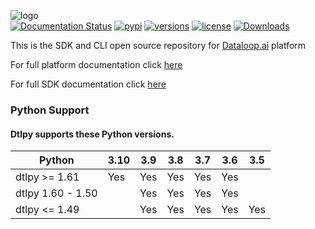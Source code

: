 ![logo](https://mk0dataloop4fni44fjg.kinstacdn.com/wp-content/uploads/2020/03/logo.svg)  
[![Documentation Status](https://readthedocs.org/projects/dtlpy/badge/?version=latest)](https://sdk-docs.dataloop.ai/en/latest/?badge=latest)
[![pypi](https://img.shields.io/pypi/v/dtlpy.svg)](https://pypi.org/project/dtlpy/)
[![versions](https://img.shields.io/pypi/pyversions/dtlpy.svg)](https://github.com/dataloop-ai/dtlpy)
[![license](https://img.shields.io/github/license/dataloop-ai/dtlpy.svg)](https://github.com/dataloop-ai/dtlpy/blob/master/LICENSE)
[![Downloads](https://static.pepy.tech/personalized-badge/dtlpy?period=total&units=international_system&left_color=grey&right_color=green&left_text=Downloads)](https://pepy.tech/project/dtlpy)

This is the SDK and CLI open source repository for [Dataloop.ai](https://dataloop.ai/) platform

For full platform documentation click [here](https://dataloop.ai/docs)

For full SDK documentation click [here](https://console.dataloop.ai/sdk-docs/latest)

### Python Support

#### Dtlpy supports these Python versions.

| Python            | 3.10 | 3.9 | 3.8 | 3.7 | 3.6 | 3.5 |
|-------------------|------|-----|-----|-----|-----|-----|
| dtlpy >= 1.61     | Yes  | Yes | Yes | Yes | Yes |     |
| dtlpy 1.60 - 1.50 |      | Yes | Yes | Yes | Yes |     |
| dtlpy <= 1.49     |      | Yes | Yes | Yes | Yes | Yes |           
